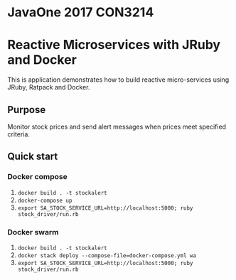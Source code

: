 # JavaOne 2017 CON3214 #
# Reactive Microservices with JRuby and Docker #
This is application demonstrates how to build reactive micro-services using JRuby, Ratpack and Docker.

## Purpose ##
Monitor stock prices and send alert messages when prices meet specified criteria.

## Quick start ##
### Docker compose ###
1. `docker build . -t stockalert`
2. `docker-compose up`
3. `export SA_STOCK_SERVICE_URL=http://localhost:5000; ruby stock_driver/run.rb`
### Docker swarm ###
1. `docker build . -t stockalert`
2. `docker stack deploy --compose-file=docker-compose.yml wa`
3. `export SA_STOCK_SERVICE_URL=http://localhost:5000; ruby stock_driver/run.rb`